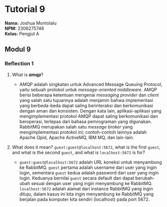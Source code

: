 # Tutorial 9
**Nama:**   Joshua Montolalu<br>
**NPM:**    2306275746<br>
**Kelas:**  Pengjut A<br>

## Modul 9
### Reflection 1
1. What is ***amqp***?
    -  AMQP adalah singkatan untuk Advanced Message Queuing Protocol, yaitu sebuah protokol untuk *message-oriented middleware*. AMQP berisi beberapa ketentuan mengenai *messaging provider* dan *client* yang salah satu tujuannya adalah menjamin bahwa implementasi yang berbeda-beda dapat saling berinteraksi dan berkomunikasi dengan aman dan konsisten. Dengan kata lain, aplikasi-aplikasi yang mengimplementasi protokol AMQP dapat saling berkomunikasi dan beroperasi, terlepas dari bahasa pemrograman yang digunakan. RabbitMQ merupakan salah satu *message broker* yang mengimplementasi protokol ini; contoh-contoh lainnya adalah Apache Qpid, Apache ActiveMQ, IBM MQ, dan lain-lain. 

2.  What does it mean? `guest:guest@localhost:5672`, what is the first `guest`, and what is the second `guest`, and what is `localhost:5672` is for?
    - `guest:guest@localhost:5672` adalah URL koneksi untuk menyambung ke RabbitMQ. `guest` pertama adalah username dari user yang ingin login, sementara `guest` kedua adalah password dari user yang ingin login. Keduanya bernilai `guest` secara default dan dapat berubah-ubah sesuai dengan user yang ingin menyambung ke RabbitMQ. `localhost:5672` adalah alamat dari instance RabbitMQ yang ingin dituju, dalam kasus ini kita ingin menyambung ke RabbitMQ yang berjalan pada komputer kita sendiri (localhost) pada port 5672.